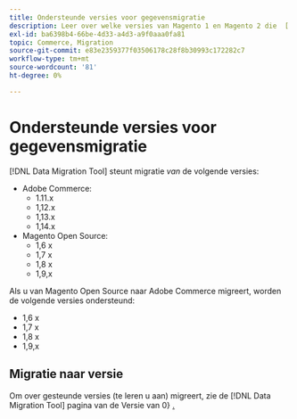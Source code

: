 ```yaml
---
title: Ondersteunde versies voor gegevensmigratie
description: Leer over welke versies van Magento 1 en Magento 2 die  [!DNL Data Migration Tool]  steunt.
exl-id: ba6398b4-66be-4d33-a4d3-a9f0aaa0fa81
topic: Commerce, Migration
source-git-commit: e83e2359377f03506178c28f8b30993c172282c7
workflow-type: tm+mt
source-wordcount: '81'
ht-degree: 0%

---
```


# Ondersteunde versies voor gegevensmigratie

[!DNL Data Migration Tool] steunt migratie _van_ de volgende versies:

* Adobe Commerce:
   * 1.11.x
   * 1,12.x
   * 1,13.x
   * 1,14.x
* Magento Open Source:
   * 1,6 x
   * 1,7 x
   * 1,8 x
   * 1,9,x

Als u van Magento Open Source naar Adobe Commerce migreert, worden de volgende versies ondersteund:

* 1,6 x
* 1,7 x
* 1,8 x
* 1,9,x

## Migratie naar versie

Om over gesteunde versies (te leren u aan) migreert, zie de [!DNL Data Migration Tool] pagina van de Versie van 0&rbrace; [.](https://github.com/magento/data-migration-tool/releases)
